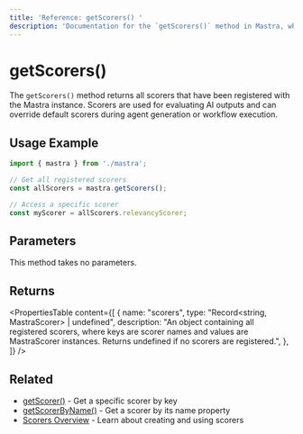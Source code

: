 ```yaml
---
title: 'Reference: getScorers() '
description: 'Documentation for the `getScorers()` method in Mastra, which returns all registered scorers for evaluating AI outputs.'
---
```


# getScorers()

The `getScorers()` method returns all scorers that have been registered with the Mastra instance. Scorers are used for evaluating AI outputs and can override default scorers during agent generation or workflow execution.

## Usage Example

```typescript
import { mastra } from './mastra';

// Get all registered scorers
const allScorers = mastra.getScorers();

// Access a specific scorer
const myScorer = allScorers.relevancyScorer;
```

## Parameters

This method takes no parameters.

## Returns

<PropertiesTable
content={[
{
name: "scorers",
type: "Record<string, MastraScorer> | undefined",
description: "An object containing all registered scorers, where keys are scorer names and values are MastraScorer instances. Returns undefined if no scorers are registered.",
},
]}
/>

## Related

- [getScorer()](/docs/reference/core/getScorer) - Get a specific scorer by key
- [getScorerByName()](/docs/reference/core/getScorerByName) - Get a scorer by its name property
- [Scorers Overview](/docs/scorers/overview) - Learn about creating and using scorers

